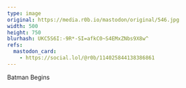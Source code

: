 ```yaml
---
type: image
original: https://media.r0b.io/mastodon/original/546.jpg
width: 500
height: 750
blurhash: UKC5S6I:-9R*-SI=afkC0~S4EMxZNbs9X8w^
refs:
  mastodon_card:
    - https://social.lol/@r0b/114025844138386861
---
```


Batman Begins
